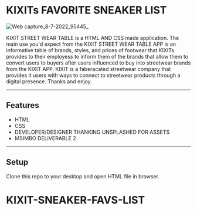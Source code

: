 KIXITs FAVORITE SNEAKER LIST
============

![Web capture_8-7-2022_95445_](https://user-images.githubusercontent.com/108539014/178007149-69735853-4054-4400-96ed-0262868a75af.jpeg)

KIXIT STREET WEAR TABLE is a HTML AND CSS made application. The main use you'd expect from the KIXIT STREET WEAR TABLE APP is an informative table of brands, styles, and prices of footwear that KIXITs provides to their employess to inform them of the brands that allow them to convert users to buyers after users influenced to buy into streetwear brands from the KIXIT APP. KIXIT is a faberacated streetwear company that provides it users with ways to connect to streetwear products through a digital presence. Thanks and enjoy.


---

## Features
- HTML
- CSS
- DEVELOPER/DESIGNER THANKING UNSPLASHED FOR ASSETS
- MSIMBO DELIVERABLE 2


---

## Setup
Clone this repo to your desktop and open HTML file in browser. 

# KIXIT-SNEAKER-FAVS-LIST
